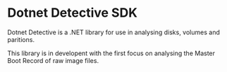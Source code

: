 # Dotnet Detective SDK

Dotnet Detective is a .NET library for use in analysing disks, volumes and paritions.

This library is in developent with the first focus on analysing the Master Boot Record of raw image files.
